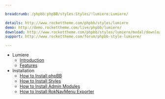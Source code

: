 ```yaml
---

breadcrumb: /phpbb:phpBB/styles:Styles/!lumiere:Lumiere/

details: http://www.rockettheme.com/phpbb/styles/lumiere
demo: http://demo.rockettheme.com/live/phpbb/lumiere/
download: http://www.rockettheme.com/phpbb/styles/lumiere/modal/downloads
support: http://www.rockettheme.com/forum/phpbb-style-lumiere/

---
```


* Lumiere
	* [Introduction](INDEX.md#introduction)
	* [Features](INDEX.md#features)
* Installation
	* [How to Install phpBB](../../start/install.md)
	* [How to Install Styles](../../start/styles.md)
	* [How to Install Admin Modules](../../start/styles.md#installing-administrative-modules)
	* [How to Install RokNavMenu Exporter](../../modules/roknavmenu.md)